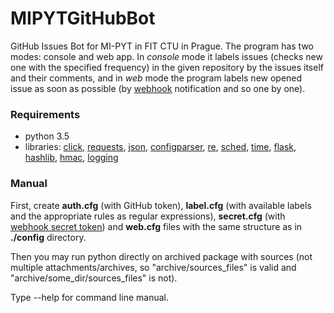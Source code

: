 # MIPYTGitHubBot
GitHub Issues Bot for MI-PYT in FIT CTU in Prague. The program has two modes: console and web app. In *console* mode it labels issues (checks new one with the specified frequency) in the given repository by the issues itself and their comments, and in *web* mode the program labels new opened issue as soon as possible (by [webhook](https://developer.github.com/webhooks/) notification and so one by one). 

### Requirements
* python 3.5
* libraries: [click](http://click.pocoo.org/6/), [requests](http://docs.python-requests.org/en/master/), [json](http://docs.python.org/3.5/library/json.html), [configparser](http://docs.python.org/3.5/library/configparser.html), [re](http://docs.python.org/3.5/library/re.html), [sched](http://docs.python.org/3.5/library/sched.html), [time](http://docs.python.org/3.5/library/time.html), [flask](http://flask.pocoo.org/), [hashlib](https://docs.python.org/3/library/hashlib.html), [hmac](https://docs.python.org/3/library/hmac.html), [logging](https://docs.python.org/3/library/logging.html)

### Manual
First, create **auth.cfg** (with GitHub token), **label.cfg** (with available labels and the appropriate rules as regular expressions), **secret.cfg** (with [webhook secret token](https://developer.github.com/webhooks/securing/)) and **web.cfg** files with the same structure as in **./config** directory.

Then you may run python directly on archived package with sources (not multiple attachments/archives, so "archive/sources_files" is valid and "archive/some_dir/sources_files" is not).

Type --help for command line manual.
